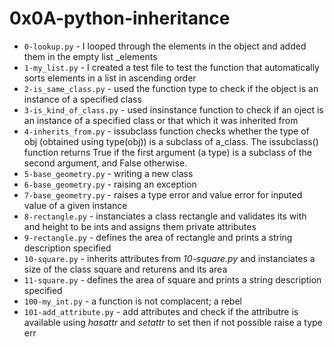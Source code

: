 # 0x0A-python-inheritance
- `0-lookup.py` - I looped through the  elements in the object and added them in the empty list _elements
- `1-my_list.py` - I created a test file to test the function that automatically sorts elements in a list in ascending order
- `2-is_same_class.py` - used the function type to check if the object is an instance of a specified class
- `3-is_kind_of_class.py` - used insinstance function to check if an oject is an instance of a specified class or that which it was inherited from
- `4-inherits_from.py` - issubclass function checks whether the type of obj (obtained using type(obj)) is a subclass of a_class. The issubclass() function returns True if the first argument (a type) is a subclass of the second argument, and False otherwise.
- `5-base_geometry.py` - writing a new class
- `6-base_geometry.py` - raising an exception
- `7-base_geometry.py` - raises a type error and value error for inputed value of a given instance
- `8-rectangle.py` - instanciates a class rectangle and validates its with and height to be ints and assigns them private attributes
- `9-rectangle.py` - defines the area of rectangle and prints a string description specified
- `10-square.py` - inherits attributes from _10-square.py_ and instanciates a size of the class square and returens and its area
- `11-square.py` - defines the area of square and prints a string description specified
- `100-my_int.py` - a function is not complacent; a rebel
- `101-add_attribute.py` - add attributes and check if the attributre is available using _hasattr_ and _setattr_ to set then if not possible raise a type err 
